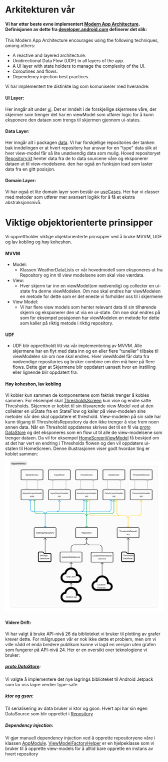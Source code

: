 # Arkitekturen vår
#### Vi har etter beste evne implementert [Modern App Architecture](https://developer.android.com/topic/architecture#modern-app-architecture). Definisjonen av dette fra [developer.android.com](https://developer.android.com/topic/architecture) definerer det slik:
This Modern App Architecture encourages using the following techniques, among others:

* A reactive and layered architecture.
* Unidirectional Data Flow (UDF) in all layers of the app.
* A UI layer with state holders to manage the complexity of the UI.
* Coroutines and flows.
* Dependency injection best practices.

Vi har implementert tre distinkte lag som komuniserer med hverandre:

#### UI Layer:
Her inngår alt under [ui](app/src/main/java/no/uio/ifi/in2000/team_17/ui). Det er inndelt i de forskjellige skjermene våre, der skjermer som trenger det har en viewModel som utfører logic for å kunn eksponere den dataen som trengs til skjermen gjennom ui-states. 

#### Data Layer: 
Her inngår alt i packagen [data](app/src/main/java/no/uio/ifi/in2000/team_17/data). Vi har forskjellige repositories der tanken bak inndelingen er at hvert repository har ansvar for en "type" data slik at hver view-model får så lite unødvendig data som mulig. Hoved repositoryet [Repository.kt](app/src/main/java/no/uio/ifi/in2000/team_17/data/Repository.kt) henter data fra de to data sourcene våre og eksponerer dataen ut til view-modelsene. den har også en funksjon load som laster data fra en gitt posisjon. 

#### Domain Layer: 
Vi har også et lite domain layer som består av [useCases](app/src/main/java/no/uio/ifi/in2000/team_17/usecases). Her har vi classer med metoder som utfører mer avansert logikk for å få et ekstra abstraksjonsnivå.


# Viktige objektorienterte prinsipper
Vi opprettholder viktige objektorienterte prinsipper ved å bruke MVVM, UDF og lav kobling og høy koheshon. 

#### MVVM
  * Model:
    * Klassen WeatherDataLists er vår hovedmodell som eksponeres ut fra Repository og inn til view modelsene som skal vise værdata. 
  * View:
    * Hver skjerm tar inn en viewModel(om nødvendig) og collecter en ui-state fra denne viewModelen. Om noe skal endres har viewModelen en metode for dette som er det eneste vi forholder oss til i skjermene
  * View Model:
    * Vi har flere view models som henter relevant data til sin tilhørende skjerm og eksponerer den ut via en ui-state. Om noe skal endres på som for eksempel posisjonen har viewModelen en metode for dette som kaller på riktig metode i riktig repository. 

#### UDF
* UDF blir opprettholdt litt via vår implementering av MVVM. Alle skjermene har en flyt med data inn og en eller flere "tuneller" tilbake til viewModelen sin om noe skal endres. Hver viewModel får data fra nødvendige repositories og bruker combine om den må høre på flere flows. Dette gjør at Skjermene blir oppdatert uansett hvor en instilling eller lignende blir oppdatert fra. 


#### Høy koheshon, lav kobling
  Vi kobler kun sammen de komponentene som faktisk trenger å kobles sammen. For eksempel skal [ThresholdsScreen](app/src/main/java/no/uio/ifi/in2000/team_17/ui/thresholds/ThresholdsScreen.kt) kun vise og endre satte Thresholds. Skjermen er koblet til sin tilsvarende view Model ved at den collekter en uiState fra en StateFlow og kaller på view-modelen sine metoder når den skal oppdatere et threshold. View-modelen på sin side har kunn tilgang til ThresholdsRepository da den ikke trenger å vise frem noen annen data. Når en Threshold oppdateres skrives det til en fil via [proto DataStore](https://developer.android.com/topic/libraries/architecture/datastore) og det eksponeres som en flow ut til alle de view-modelsene som trenger dataen. Da vil for eksempel [HomeScreenViewModel](app/src/main/java/no/uio/ifi/in2000/team_17/ui/home_screen/HomeScreenViewModel.kt) få beskjed om at det har vert en endring i Thresholds flowen og den vil oppdatere ui-staten til HomeScreen. Denne illustrasjonen viser godt hvordan ting er koblet sammen: 

  <img src="./architecture_pictures/AppArkitektur.png" width="800">

#### Videre Drift:
Vi har valgt å bruke API-nivå 26 da biblioteket vi bruker til plotting av grafer krever dette. For målgruppen vår er nok ikke dette et problem, men om vi ville nådd et enda bredere publikum kunne vi lagd en versjon uten grafen som fungerer på API-nivå 24. Her er en oversikt over teknologiene vi bruker:
##### [proto DataStore](https://developer.android.com/topic/libraries/architecture/datastore):
Vi valgte å implementere det nye lagrings biblioteket til Android Jetpack som lar oss lagre verdier type-safe. 

##### [ktor](https://ktor.io) og [gson](https://github.com/google/gson):
Til serialisering av data bruker vi ktor og gson. Hvert api har sin egen DataSource som blir opprettet i [Repository](app/src/main/java/no/uio/ifi/in2000/team_17/data/Repository.kt)

##### Dependency injection:
Vi gjør manuell dependency injection ved å opprette repositoryene våre i klassen [AppModule](app/src/main/java/no/uio/ifi/in2000/team_17/AppModule.kt). [ViewModelFactoryHelper](app/src/main/java/no/uio/ifi/in2000/team_17/ViewModelFactoryHelper.kt) er en hjelpeklasse som vi bruker til å opprette view-models for å alltid bare opprette en instans av hvert repository

